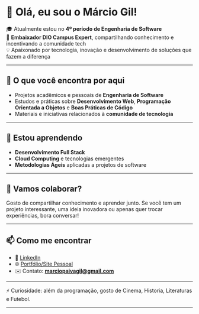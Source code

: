 # 👋 Olá, eu sou o Márcio Gil!  

🎓 Atualmente estou no **4º período de Engenharia de Software**  
🚀 **Embaixador DIO Campus Expert**, compartilhando conhecimento e incentivando a comunidade tech  
💡 Apaixonado por tecnologia, inovação e desenvolvimento de soluções que fazem a diferença  

---

## 🔭 O que você encontra por aqui  
- Projetos acadêmicos e pessoais de **Engenharia de Software**  
- Estudos e práticas sobre **Desenvolvimento Web**, **Programação Orientada a Objetos** e **Boas Práticas de Código**  
- Materiais e iniciativas relacionados à **comunidade de tecnologia**  

---

## 🌱 Estou aprendendo  
- **Desenvolvimento Full Stack**  
- **Cloud Computing** e tecnologias emergentes  
- **Metodologias Ágeis** aplicadas a projetos de software  

---

## 👯 Vamos colaborar?  
Gosto de compartilhar conhecimento e aprender junto. Se você tem um projeto interessante, uma ideia inovadora ou apenas quer trocar experiências, bora conversar!  

---

## 📫 Como me encontrar  
- 💼 [LinkedIn](linkedin.com/in/márcio-gil-1b7669309)  
- 🌐 [Portfólio/Site Pessoal](marciogil.github.io/meu-portfolio_profissional/) 
- ✉️ Contato: **marciopaivagil@gmail.com**  

---

⚡ Curiosidade: além da programação, gosto de Cinema, Historia, Literaturas e Futebol.  

---
